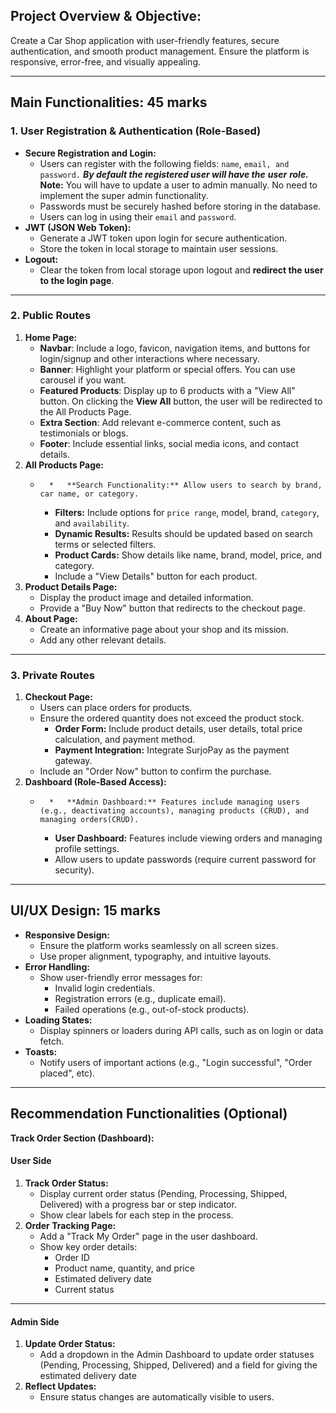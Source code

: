 ## Project Overview & Objective:

Create a Car Shop application with user-friendly features, secure authentication, and smooth product management. Ensure the platform is responsive, error-free, and visually appealing.

* * *

## Main Functionalities: 45 marks

### 1\. **User Registration & Authentication (Role-Based)**

*   **Secure Registration and Login:**
    *   Users can register with the following fields: `name`, `email, and` `password.` **_By default the registered user will have the_** **_user_** **_role._**
    **Note:** You will have to update a user to admin manually. No need to implement the super admin functionality.
    *   Passwords must be securely hashed before storing in the database.
    *   Users can log in using their `email` and `password`.
*   **JWT (JSON Web Token):**
    *   Generate a JWT token upon login for secure authentication.
    *   Store the token in local storage to maintain user sessions.
*   **Logout:**
    *   Clear the token from local storage upon logout and **redirect the user to the login page**.

* * *

### 2\. **Public Routes**

1. **Home Page:**
    *   **Navbar**: Include a logo, favicon, navigation items, and buttons for login/signup and other interactions where necessary.
    *   **Banner**: Highlight your platform or special offers. You can use carousel if you want.
    *   **Featured Products**: Display up to 6 products with a "View All" button. On clicking the **View All** button, the user will be redirected to the All Products Page.
    *   **Extra Section**: Add relevant e-commerce content, such as testimonials or blogs.
    *   **Footer**: Include essential links, social media icons, and contact details.
2. **All Products Page:**
    *       *   **Search Functionality:** Allow users to search by brand, car name, or category.
        *   **Filters:** Include options for `price range`, model, brand, `category`, and `availability`.
        *   **Dynamic Results:** Results should be updated based on search terms or selected filters.
        *   **Product Cards:** Show details like name, brand, model, price, and category.
        *   Include a "View Details" button for each product.
3. **Product Details Page:**
    *   Display the product image and detailed information.
    *   Provide a "Buy Now" button that redirects to the checkout page.
4. **About Page:**
    *   Create an informative page about your shop and its mission.
    *   Add any other relevant details.

* * *

### 3\. **Private Routes**

1. **Checkout Page:**
    *   Users can place orders for products.
    *   Ensure the ordered quantity does not exceed the product stock.
        *   **Order Form:** Include product details, user details, total price calculation, and payment method.
        *   **Payment Integration:** Integrate SurjoPay as the payment gateway.
    *   Include an "Order Now" button to confirm the purchase.
2. **Dashboard (Role-Based Access):**
    *       *   **Admin Dashboard:** Features include managing users (e.g., deactivating accounts), managing products (CRUD), and managing orders(CRUD).
        *   **User Dashboard:** Features include viewing orders and managing profile settings.
        *   Allow users to update passwords (require current password for security).

* * *

## **UI/UX Design: 15 marks**

*   **Responsive Design:**
    *   Ensure the platform works seamlessly on all screen sizes.
    *   Use proper alignment, typography, and intuitive layouts.
*   **Error Handling:**
    *   Show user-friendly error messages for:
        *   Invalid login credentials.
        *   Registration errors (e.g., duplicate email).
        *   Failed operations (e.g., out-of-stock products).
*   **Loading States:**
    *   Display spinners or loaders during API calls, such as on login or data fetch.
*   **Toasts:**
    *   Notify users of important actions (e.g., "Login successful", "Order placed", etc).

* * *

## Recommendation Functionalities (Optional)

**Track Order Section (Dashboard):**

#### **User Side**

1. **Track Order Status:**
    *   Display current order status (Pending, Processing, Shipped, Delivered) with a progress bar or step indicator.
    *   Show clear labels for each step in the process.
2. **Order Tracking Page:**
    *   Add a "Track My Order" page in the user dashboard.
    *   Show key order details:
        *   Order ID
        *   Product name, quantity, and price
        *   Estimated delivery date
        *   Current status

* * *

#### **Admin Side**

1. **Update Order Status:**
    *   Add a dropdown in the Admin Dashboard to update order statuses (Pending, Processing, Shipped, Delivered) and a field for giving the estimated delivery date
2. **Reflect Updates:**
    *   Ensure status changes are automatically visible to users.
